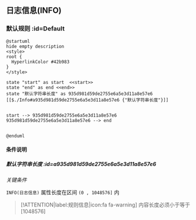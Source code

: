 ## 日志信息(INFO) <!-- {docsify-ignore-all} -->

   

### 默认规则 :id=Default

```plantuml
@startuml
hide empty description
<style>
root {
  HyperlinkColor #42b983
}
</style>

state "start" as start  <<start>>
state "end" as end <<end>>
state "默认字符串长度" as 935d981d59de2755e6a5e3d11a8e57e6 [[$./Info#a935d981d59de2755e6a5e3d11a8e57e6 {"默认字符串长度"}]]


start --> 935d981d59de2755e6a5e3d11a8e57e6 
935d981d59de2755e6a5e3d11a8e57e6 --> end 


@enduml
```

#### 条件说明

##### 默认字符串长度 :id=a935d981d59de2755e6a5e3d11a8e57e6


*关键条件*


`INFO(日志信息)` 属性长度在区间 `(0 , 1048576]` 内

> [!ATTENTION|label:规则信息|icon:fa fa-warning]
> 内容长度必须小于等于[1048576]







